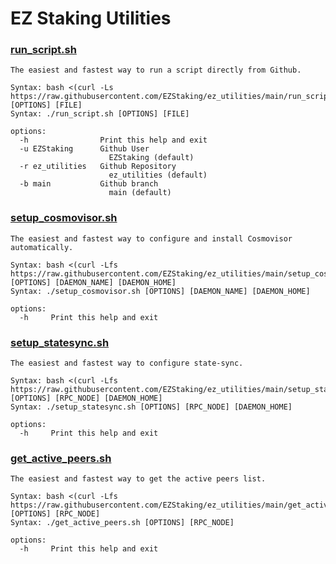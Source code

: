# EZ Staking Utilities

### [run_script.sh](run_script.sh)
````shell
The easiest and fastest way to run a script directly from Github.

Syntax: bash <(curl -Ls https://raw.githubusercontent.com/EZStaking/ez_utilities/main/run_script.sh) [OPTIONS] [FILE]
Syntax: ./run_script.sh [OPTIONS] [FILE]

options:
  -h                Print this help and exit
  -u EZStaking      Github User
                      EZStaking (default)
  -r ez_utilities   Github Repository
                      ez_utilities (default)
  -b main           Github branch
                      main (default)
````

### [setup_cosmovisor.sh](setup_cosmovisor.sh)
````shell
The easiest and fastest way to configure and install Cosmovisor automatically.

Syntax: bash <(curl -Lfs https://raw.githubusercontent.com/EZStaking/ez_utilities/main/setup_cosmovisor.sh) [OPTIONS] [DAEMON_NAME] [DAEMON_HOME]
Syntax: ./setup_cosmovisor.sh [OPTIONS] [DAEMON_NAME] [DAEMON_HOME]

options:
  -h     Print this help and exit
````

### [setup_statesync.sh](setup_statesync.sh)
````shell
The easiest and fastest way to configure state-sync.

Syntax: bash <(curl -Lfs https://raw.githubusercontent.com/EZStaking/ez_utilities/main/setup_statesync.sh) [OPTIONS] [RPC_NODE] [DAEMON_HOME]
Syntax: ./setup_statesync.sh [OPTIONS] [RPC_NODE] [DAEMON_HOME]

options:
  -h     Print this help and exit
````

### [get_active_peers.sh](get_active_peers.sh)
````shell
The easiest and fastest way to get the active peers list.

Syntax: bash <(curl -Lfs https://raw.githubusercontent.com/EZStaking/ez_utilities/main/get_active_peers.sh) [OPTIONS] [RPC_NODE]
Syntax: ./get_active_peers.sh [OPTIONS] [RPC_NODE]

options:
  -h     Print this help and exit
````
